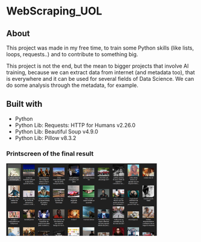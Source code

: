 # WebScraping_UOL
 
## About

This project was made in my free time, to train some Python skills (like lists, loops, requests..) and to contribute to something big. 

This project is not the end, but the mean to bigger projects that involve AI training, because we can extract data from internet (and metadata too), that is everywhere and it can be used for several fields of Data Science. We can do some analysis through the metadata, for example.
 
## Built with

* Python
* Python Lib: Requests: HTTP for Humans v2.26.0
* Python Lib: Beautiful Soup v4.9.0
* Python Lib: Pillow v8.3.2

### Printscreen of the final result

<img src="https://github.com/Enzo-PsK/WebScraping_UOL/blob/main/printscreen_final.PNG" width="400"/>
